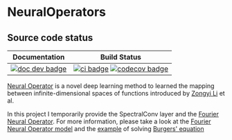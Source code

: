 # NeuralOperators

## Source code status

| **Documentation** | **Build Status** |
|:-----------------:|:----------------:|
| [![doc dev badge]][doc dev link] | [![ci badge]][ci link] [![codecov badge]][codecov link] |

[doc dev badge]: https://img.shields.io/badge/docs-dev-blue.svg
[doc dev link]: https://foldfelis.github.io/NeuralOperators.jl//dev

[ci badge]: https://github.com/foldfelis/NeuralOperators.jl/actions/workflows/CI.yml/badge.svg
[ci link]: https://github.com/foldfelis/NeuralOperators.jl/actions/workflows/CI.yml
[codecov badge]: https://codecov.io/gh/foldfelis/NeuralOperators.jl/branch/master/graph/badge.svg?token=JQH3MP1Y9R
[codecov link]: https://codecov.io/gh/foldfelis/NeuralOperators.jl

[Neural Operator](https://github.com/zongyi-li/graph-pde) is a novel deep learning method to learned the mapping
between infinite-dimensional spaces of functions introduced by [Zongyi Li](https://github.com/zongyi-li) et al.

In this project I temporarily provide the SpectralConv layer and the
[Fourier Neural Operator](https://github.com/zongyi-li/fourier_neural_operator).
For more information, please take a look at the
[Fourier Neural Operator model](src/model.jl) and the [example](example/burgers.jl) of solving
[Burgers' equation](https://www.wikiwand.com/en/Burgers%27_equation)
